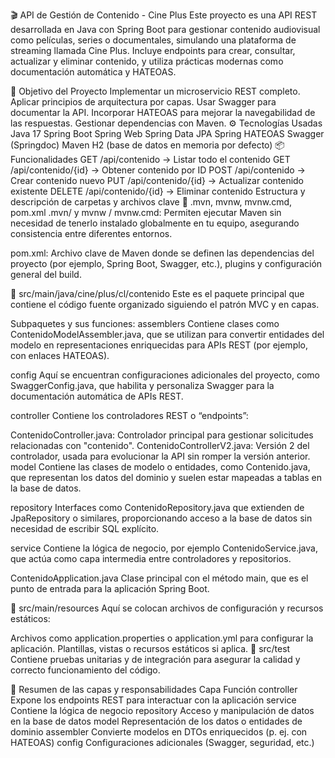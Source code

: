 🎬 API de Gestión de Contenido - Cine Plus
Este proyecto es una API REST desarrollada en Java con Spring Boot para gestionar contenido audiovisual como películas, series o documentales, simulando una plataforma de streaming llamada Cine Plus. Incluye endpoints para crear, consultar, actualizar y eliminar contenido, y utiliza prácticas modernas como documentación automática y HATEOAS.

🚀 Objetivo del Proyecto
Implementar un microservicio REST completo.
Aplicar principios de arquitectura por capas.
Usar Swagger para documentar la API.
Incorporar HATEOAS para mejorar la navegabilidad de las respuestas.
Gestionar dependencias con Maven.
⚙️ Tecnologías Usadas
Java 17
Spring Boot
Spring Web
Spring Data JPA
Spring HATEOAS
Swagger (Springdoc)
Maven
H2 (base de datos en memoria por defecto)
📦 Funcionalidades
GET /api/contenido → Listar todo el contenido
GET /api/contenido/{id} → Obtener contenido por ID
POST /api/contenido → Crear contenido nuevo
PUT /api/contenido/{id} → Actualizar contenido existente
DELETE /api/contenido/{id} → Eliminar contenido
Estructura y descripción de carpetas y archivos clave
📁 .mvn, mvnw, mvnw.cmd, pom.xml
.mvn/ y mvnw / mvnw.cmd:
Permiten ejecutar Maven sin necesidad de tenerlo instalado globalmente en tu equipo, asegurando consistencia entre diferentes entornos.

pom.xml:
Archivo clave de Maven donde se definen las dependencias del proyecto (por ejemplo, Spring Boot, Swagger, etc.), plugins y configuración general del build.

📁 src/main/java/cine/plus/cl/contenido
Este es el paquete principal que contiene el código fuente organizado siguiendo el patrón MVC y en capas.

Subpaquetes y sus funciones:
assemblers
Contiene clases como ContenidoModelAssembler.java, que se utilizan para convertir entidades del modelo en representaciones enriquecidas para APIs REST (por ejemplo, con enlaces HATEOAS).

config
Aquí se encuentran configuraciones adicionales del proyecto, como SwaggerConfig.java, que habilita y personaliza Swagger para la documentación automática de APIs REST.

controller
Contiene los controladores REST o “endpoints”:

ContenidoController.java: Controlador principal para gestionar solicitudes relacionadas con "contenido".
ContenidoControllerV2.java: Versión 2 del controlador, usada para evolucionar la API sin romper la versión anterior.
model
Contiene las clases de modelo o entidades, como Contenido.java, que representan los datos del dominio y suelen estar mapeadas a tablas en la base de datos.

repository
Interfaces como ContenidoRepository.java que extienden de JpaRepository o similares, proporcionando acceso a la base de datos sin necesidad de escribir SQL explícito.

service
Contiene la lógica de negocio, por ejemplo ContenidoService.java, que actúa como capa intermedia entre controladores y repositorios.

ContenidoApplication.java
Clase principal con el método main, que es el punto de entrada para la aplicación Spring Boot.

📁 src/main/resources
Aquí se colocan archivos de configuración y recursos estáticos:

Archivos como application.properties o application.yml para configurar la aplicación.
Plantillas, vistas o recursos estáticos si aplica.
📁 src/test
Contiene pruebas unitarias y de integración para asegurar la calidad y correcto funcionamiento del código.

📌 Resumen de las capas y responsabilidades
Capa	Función
controller	Expone los endpoints REST para interactuar con la aplicación
service	Contiene la lógica de negocio
repository	Acceso y manipulación de datos en la base de datos
model	Representación de los datos o entidades de dominio
assembler	Convierte modelos en DTOs enriquecidos (p. ej. con HATEOAS)
config	Configuraciones adicionales (Swagger, seguridad, etc.)